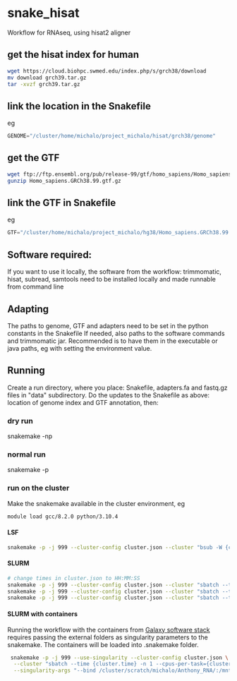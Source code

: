 # snake_hisat

Workflow for RNAseq, using hisat2 aligner 

## get the hisat index for human
```bash
wget https://cloud.biohpc.swmed.edu/index.php/s/grch38/download
mv download grch39.tar.gz
tar -xvzf grch39.tar.gz
```

## link the location in the Snakefile
eg
```python
GENOME="/cluster/home/michalo/project_michalo/hisat/grch38/genome"
```

## get the GTF
```bash
wget ftp://ftp.ensembl.org/pub/release-99/gtf/homo_sapiens/Homo_sapiens.GRCh38.99.gtf.gz
gunzip Homo_sapiens.GRCh38.99.gtf.gz
```

## link the GTF in Snakefile
eg
```python
GTF="/cluster/home/michalo/project_michalo/hg38/Homo_sapiens.GRCh38.99.gtf"
```



## Software required:
If you want to use it locally, the software from the workflow: trimmomatic, hisat, subread, samtools need to be installed locally and made runnable from command line

## Adapting
The paths to genome, GTF and adapters need to be set in the python constants in the Snakefile
If needed, also paths to the software commands and trimmomatic jar. Recommended is to have them in the executable or java paths, eg with setting the environment value. 


## Running

Create a run directory, where you place: Snakefile, adapters.fa and fastq.gz files in "data" subdirectory. 
Do the updates to the Snakefile as above: location of genome index and GTF annotation, then:

### dry run

snakemake -np

### normal run

snakemake -p

### run on the cluster

Make the snakemake available in the cluster environment, eg
```bash
module load gcc/8.2.0 python/3.10.4
```

#### LSF
```bash
snakemake -p -j 999 --cluster-config cluster.json --cluster "bsub -W {cluster.time} -n {cluster.n}"
```

#### SLURM
```bash
# change times in cluster.json to HH:MM:SS
snakemake -p -j 999 --cluster-config cluster.json --cluster "sbatch --time {cluster.time} -n {cluster.n}"
snakemake -p -j 999 --cluster-config cluster.json --cluster "sbatch --time {cluster.time} -n 1 --cpus-per-task={cluster.n}"
snakemake -p -j 999 --cluster-config cluster.json --cluster "sbatch --time {cluster.time} -n 1 --cpus-per-task={cluster.n} --mem-per-cpu={cluster.mem}"
```
#### SLURM with containers

Running the workflow with the containers from [Galaxy software stack](https://depot.galaxyproject.org/singularity/)
requires passing the external folders as singularity parameters to the snakemake. 
The containers will be loaded into .snakemake folder. 

```bash
 snakemake -p -j 999 --use-singularity --cluster-config cluster.json \
  --cluster "sbatch --time {cluster.time} -n 1 --cpus-per-task={cluster.n}" \
  --singularity-args "--bind /cluster/scratch/michalo/Anthony_RNA/:/mnt2 --bind /cluster/home/michalo/project_michalo/hisat/grch38/:/genomes --bind /cluster/home/michalo/project_michalo/hg38/:/annots"
``` 


